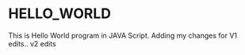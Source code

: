 # HELLO_WORLD
This is Hello World program in JAVA Script. 
Adding my changes for V1 edits..
v2 edits
